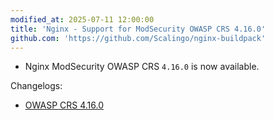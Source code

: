```yaml
---
modified_at: 2025-07-11 12:00:00
title: 'Nginx - Support for ModSecurity OWASP CRS 4.16.0'
github.com: 'https://github.com/Scalingo/nginx-buildpack'
---
```


- Nginx ModSecurity OWASP CRS `4.16.0` is now available.

Changelogs:
- [OWASP CRS 4.16.0](https://github.com/coreruleset/coreruleset/releases/tag/v4.16.0)
